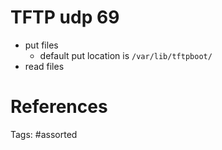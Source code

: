 # TFTP udp 69
- put files
  - default put location is `/var/lib/tftpboot/`
- read files

# References

Tags:
    #assorted
